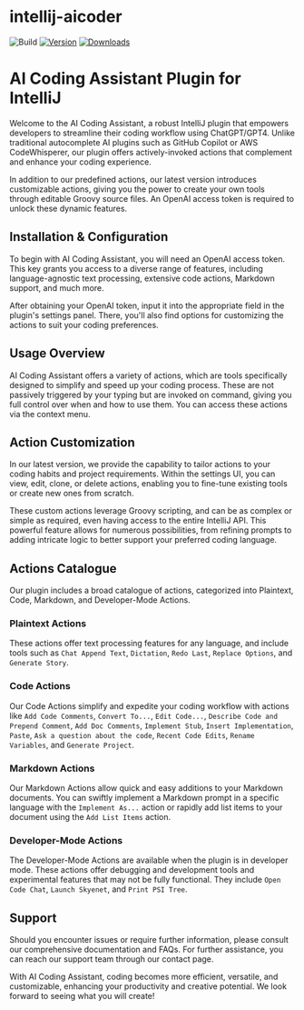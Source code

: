 # intellij-aicoder

![Build](https://github.com/SimiaCryptus/intellij-aicoder/workflows/Build/badge.svg)
[![Version](https://img.shields.io/jetbrains/plugin/v/20724-ai-coding-assistant.svg)](https://plugins.jetbrains.com/plugin/20724-ai-coding-assistant)
[![Downloads](https://img.shields.io/jetbrains/plugin/d/20724-ai-coding-assistant.svg)](https://plugins.jetbrains.com/plugin/20724-ai-coding-assistant)

<!-- Plugin description -->

# **AI Coding Assistant Plugin for IntelliJ**

Welcome to the AI Coding Assistant, a robust IntelliJ plugin that empowers developers to streamline their coding
workflow using ChatGPT/GPT4. Unlike traditional autocomplete AI plugins such as GitHub Copilot or AWS
CodeWhisperer, our plugin offers actively-invoked actions that complement and enhance your coding experience.

In addition to our predefined actions, our latest version introduces customizable actions, giving you the power to
create your own tools through editable Groovy source files. An OpenAI access token is required to unlock these dynamic
features.

## **Installation & Configuration**

To begin with AI Coding Assistant, you will need an OpenAI access token. This key grants you access to a diverse range
of features, including language-agnostic text processing, extensive code actions, Markdown support, and much more.

After obtaining your OpenAI token, input it into the appropriate field in the plugin's settings panel. There, you'll
also find options for customizing the actions to suit your coding preferences.

## **Usage Overview**

AI Coding Assistant offers a variety of actions, which are tools specifically designed to simplify and speed up your
coding process. These are not passively triggered by your typing but are invoked on command, giving you full control
over when and how to use them. You can access these actions via the context menu.

## **Action Customization**

In our latest version, we provide the capability to tailor actions to your coding habits and project requirements.
Within the settings UI, you can view, edit, clone, or delete actions, enabling you to fine-tune existing tools or create
new ones from scratch.

These custom actions leverage Groovy scripting, and can be as complex or simple as required, even having access to the
entire IntelliJ API. This powerful feature allows for numerous possibilities, from refining prompts to adding intricate
logic to better support your preferred coding language.

## **Actions Catalogue**

Our plugin includes a broad catalogue of actions, categorized into Plaintext, Code, Markdown, and Developer-Mode
Actions.

### **Plaintext Actions**

These actions offer text processing features for any language, and include tools such
as `Chat Append Text`, `Dictation`, `Redo Last`, `Replace Options`, and `Generate Story`.

### **Code Actions**

Our Code Actions simplify and expedite your coding workflow with actions
like `Add Code Comments`, `Convert To...`, `Edit Code...`, `Describe Code and Prepend Comment`, `Add Doc Comments`,
`Implement Stub`, `Insert Implementation`, `Paste`, `Ask a question about the code`, `Recent Code Edits`,
`Rename Variables`, and `Generate Project`.

### **Markdown Actions**

Our Markdown Actions allow quick and easy additions to your Markdown documents. You can swiftly implement a Markdown
prompt in a specific language with the `Implement As...` action or rapidly add list items to your document using
the `Add List Items` action.

### **Developer-Mode Actions**

The Developer-Mode Actions are available when the plugin is in developer mode. These actions offer debugging and
development tools and experimental features that may not be fully functional. They
include `Open Code Chat`, `Launch Skyenet`, and `Print PSI Tree`.

## **Support**

Should you encounter issues or require further information, please consult our comprehensive documentation and FAQs. For
further assistance, you can reach our support team through our contact page.

With AI Coding Assistant, coding becomes more efficient, versatile, and customizable, enhancing your productivity and
creative potential. We look forward to seeing what you will create!

<!-- Plugin description end -->
